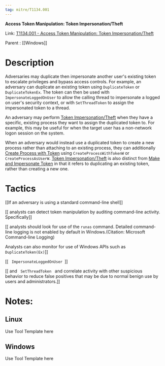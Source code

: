 ```yaml
---
tag: mitre/T1134.001
---
```


**Access Token Manipulation: Token Impersonation/Theft**

Link: [T1134.001 - Access Token Manipulation: Token Impersonation/Theft](https://attack.mitre.org/techniques/T1134/001)

Parent : [[Windows]]


# Description

Adversaries may duplicate then impersonate another user's existing token to escalate privileges and bypass access controls. For example, an adversary can duplicate an existing token using `DuplicateToken` or `DuplicateTokenEx`. The token can then be used with `ImpersonateLoggedOnUser` to allow the calling thread to impersonate a logged on user's security context, or with `SetThreadToken` to assign the impersonated token to a thread.

An adversary may perform [Token Impersonation/Theft](https://attack.mitre.org/techniques/T1134/001) when they have a specific, existing process they want to assign the duplicated token to. For example, this may be useful for when the target user has a non-network logon session on the system.

When an adversary would instead use a duplicated token to create a new process rather than attaching to an existing process, they can additionally [Create Process with Token](https://attack.mitre.org/techniques/T1134/002) using `CreateProcessWithTokenW` or `CreateProcessAsUserW`. [Token Impersonation/Theft](https://attack.mitre.org/techniques/T1134/001) is also distinct from [Make and Impersonate Token](https://attack.mitre.org/techniques/T1134/003) in that it refers to duplicating an existing token, rather than creating a new one.

# Tactics


[[If an adversary is using a standard command-line shell]]

[[ analysts can detect token manipulation by auditing command-line activity. Specifically]]

[[ analysts should look for use of the <code>runas</code> command. Detailed command-line logging is not enabled by default in Windows.(Citation: Microsoft Command-line Logging)

Analysts can also monitor for use of Windows APIs such as <code>DuplicateToken(Ex)</code>]]

[[ <code> ImpersonateLoggedOnUser </code>]]

[[ and <code> SetThreadToken </code> and correlate activity with other suspicious behavior to reduce false positives that may be due to normal benign use by users and administrators.]]


# Notes:

## Linux

Use Tool Template here

## Windows

Use Tool Template here